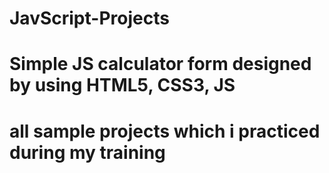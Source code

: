 # JavScript-Projects

# Simple JS calculator form designed by using HTML5, CSS3, JS

# all sample projects which i practiced during my training
